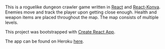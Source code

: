 This is a roguelike dungeon crawler game written in [React](https://www.npmjs.com/package/react) and [React-Konva](https://www.npmjs.com/package/react-konva). Enemies move and track the player upon getting close enough. Health and weapon items are placed throughout the map. The map consists of multiple levels.

This project was bootstrapped with [Create React App](https://github.com/facebookincubator/create-react-app).

The app can be found on Heroku [here](https://sheltered-ravine-27805.herokuapp.com/).
